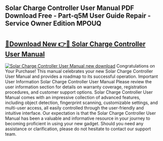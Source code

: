 ## Solar Charge Controller User Manual PDF Download Free - Part-q5M User Guide Repair - Service Owner Edition MPOUQ

# <h2><a href="http://bc39097.oget.top/?id=Solar+Charge+Controller+User+Manual">🔗Download New 👉🔴 Solar Charge Controller User Manual</a></h2>

[![Solar Charge Controller User Manual new download](https://i.imgur.com/5g1atiW.png)](http://bc39097.oget.top/?id=Solar+Charge+Controller+User+Manual)
Congratulations on Your Purchase! This manual celebrates your new Solar Charge Controller User Manual and provides a roadmap to its successful operation. Important User Information Solar Charge Controller User Manual Please review the user information section for details on warranty coverage, registration procedures, and customer support options. Solar Charge Controller User Manual comes with an impressive collection of advanced features, including object detection, fingerprint scanning, customizable settings, and multi-user access, all easily controlled through the user-friendly and intuitive interface. Our expectation is that the Solar Charge Controller User Manual has been a valuable and informative resource in your journey to becoming proficient in using your new gadget. Should you need any assistance or clarification, please do not hesitate to contact our support team.

